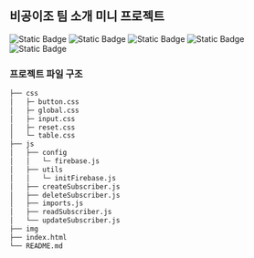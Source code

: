 ## 비공이조 팀 소개 미니 프로젝트

![Static Badge](https://img.shields.io/badge/html5-E34F26?style=for-the-badge&logo=html5&logoColor=white)
![Static Badge](https://img.shields.io/badge/css-1572B6?style=for-the-badge&logo=css3&logoColor=white)
![Static Badge](https://img.shields.io/badge/javascript-F7DF1E?style=for-the-badge&logo=javascript&logoColor=black)
![Static Badge](https://img.shields.io/badge/jquery-0769AD?style=for-the-badge&logo=jquery&logoColor=white)
![Static Badge](https://img.shields.io/badge/firebase-FFCA28?style=for-the-badge&logo=firebase&logoColor=white)

### 프로젝트 파일 구조

```bash
├── css
│   ├─ button.css
│   ├─ global.css
│   ├─ input.css
│   ├─ reset.css
│   └─ table.css
├── js
│   ├── config
│   │   └─ firebase.js
│   ├── utils
│   │   └─ initFirebase.js
│   ├── createSubscriber.js
│   ├── deleteSubscriber.js
│   ├── imports.js
│   ├── readSubscriber.js
│   └── updateSubscriber.js
├── img
├── index.html
└── README.md
```
